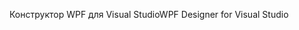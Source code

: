 <span data-ttu-id="48937-101">Конструктор WPF для Visual Studio</span><span class="sxs-lookup"><span data-stu-id="48937-101">WPF Designer for Visual Studio</span></span>